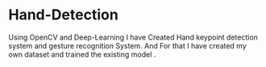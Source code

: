 # Hand-Detection
Using OpenCV and Deep-Learning I have Created Hand keypoint detection system and gesture recognition System. And For that I have 
created my own dataset and trained  the  existing model .
